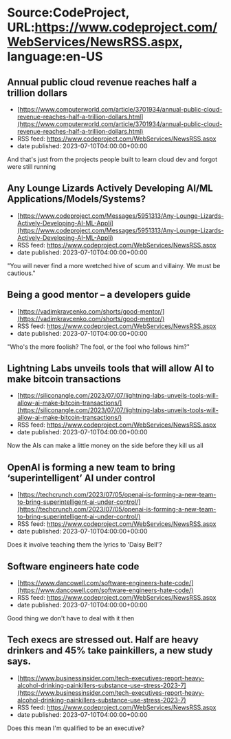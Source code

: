# Source:CodeProject, URL:https://www.codeproject.com/WebServices/NewsRSS.aspx, language:en-US

## Annual public cloud revenue reaches half a trillion dollars
 - [https://www.computerworld.com/article/3701934/annual-public-cloud-revenue-reaches-half-a-trillion-dollars.html](https://www.computerworld.com/article/3701934/annual-public-cloud-revenue-reaches-half-a-trillion-dollars.html)
 - RSS feed: https://www.codeproject.com/WebServices/NewsRSS.aspx
 - date published: 2023-07-10T04:00:00+00:00

And that's just from the projects people built to learn cloud dev and forgot were still running

## Any Lounge Lizards Actively Developing AI/ML Applications/Models/Systems?
 - [https://www.codeproject.com/Messages/5951313/Any-Lounge-Lizards-Actively-Developing-AI-ML-Appli](https://www.codeproject.com/Messages/5951313/Any-Lounge-Lizards-Actively-Developing-AI-ML-Appli)
 - RSS feed: https://www.codeproject.com/WebServices/NewsRSS.aspx
 - date published: 2023-07-10T04:00:00+00:00

"You will never find a more wretched hive of scum and villainy. We must be cautious."

## Being a good mentor – a developers guide
 - [https://vadimkravcenko.com/shorts/good-mentor/](https://vadimkravcenko.com/shorts/good-mentor/)
 - RSS feed: https://www.codeproject.com/WebServices/NewsRSS.aspx
 - date published: 2023-07-10T04:00:00+00:00

"Who's the more foolish? The fool, or the fool who follows him?"

## Lightning Labs unveils tools that will allow AI to make bitcoin transactions
 - [https://siliconangle.com/2023/07/07/lightning-labs-unveils-tools-will-allow-ai-make-bitcoin-transactions/](https://siliconangle.com/2023/07/07/lightning-labs-unveils-tools-will-allow-ai-make-bitcoin-transactions/)
 - RSS feed: https://www.codeproject.com/WebServices/NewsRSS.aspx
 - date published: 2023-07-10T04:00:00+00:00

Now the AIs can make a little money on the side before they kill us all

## OpenAI is forming a new team to bring ‘superintelligent’ AI under control
 - [https://techcrunch.com/2023/07/05/openai-is-forming-a-new-team-to-bring-superintelligent-ai-under-control/](https://techcrunch.com/2023/07/05/openai-is-forming-a-new-team-to-bring-superintelligent-ai-under-control/)
 - RSS feed: https://www.codeproject.com/WebServices/NewsRSS.aspx
 - date published: 2023-07-10T04:00:00+00:00

Does it involve teaching them the lyrics to 'Daisy Bell'?

## Software engineers hate code
 - [https://www.dancowell.com/software-engineers-hate-code/](https://www.dancowell.com/software-engineers-hate-code/)
 - RSS feed: https://www.codeproject.com/WebServices/NewsRSS.aspx
 - date published: 2023-07-10T04:00:00+00:00

Good thing we don't have to deal with it then

## Tech execs are stressed out. Half are heavy drinkers and 45% take painkillers, a new study says.
 - [https://www.businessinsider.com/tech-executives-report-heavy-alcohol-drinking-painkillers-substance-use-stress-2023-7](https://www.businessinsider.com/tech-executives-report-heavy-alcohol-drinking-painkillers-substance-use-stress-2023-7)
 - RSS feed: https://www.codeproject.com/WebServices/NewsRSS.aspx
 - date published: 2023-07-10T04:00:00+00:00

Does this mean I'm qualified to be an executive?

